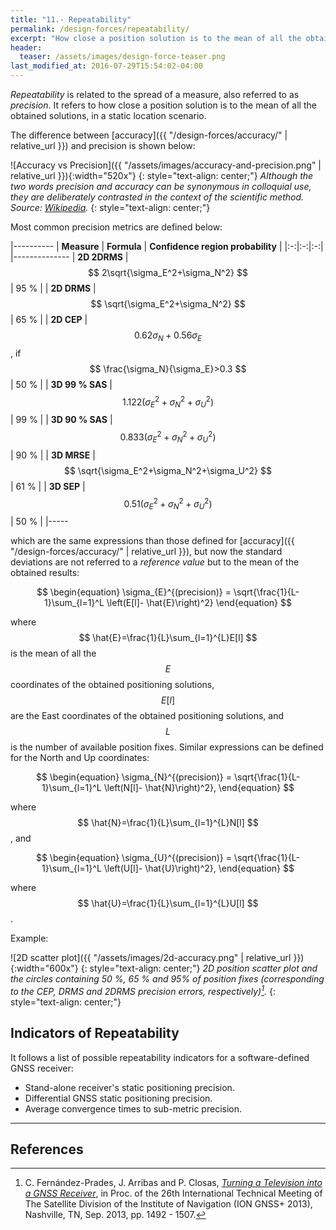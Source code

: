 ```yaml
---
title: "11.- Repeatability"
permalink: /design-forces/repeatability/
excerpt: "How close a position solution is to the mean of all the obtained solutions. It is related to the spread of a measure, also referred to as precision."
header:
  teaser: /assets/images/design-force-teaser.png
last_modified_at: 2016-07-29T15:54:02-04:00
---
```


_Repeatability_ is related to the spread of a measure, also referred to as _precision_. It refers to how close a position solution is to the mean of all the obtained solutions, in a static location scenario.

The difference between [accuracy]({{ "/design-forces/accuracy/" | relative_url }}) and precision is shown below:

![Accuracy vs Precision]({{ "/assets/images/accuracy-and-precision.png" | relative_url }}){:width="520x"}
{: style="text-align: center;"}
_Although the two words precision and accuracy can be synonymous in colloquial use, they are deliberately contrasted in the context of the scientific method. Source: [Wikipedia](https://en.wikipedia.org/wiki/Accuracy_and_precision)._
{: style="text-align: center;"}


Most common precision metrics are defined below:

 |----------
 |  **Measure**  |  **Formula** | **Confidence region probability** |
 |:-:|:-:|:-:|    
 |--------------
 |  **2D 2DRMS** | $$ 2\sqrt{\sigma_E^2+\sigma_N^2} $$ | 95 % |
 |  **2D DRMS**  | $$ \sqrt{\sigma_E^2+\sigma_N^2} $$  | 65 % |
 |  **2D CEP**   | $$ 0.62\sigma_N+0.56\sigma_E $$, if $$ \frac{\sigma_N}{\sigma_E}>0.3 $$ | 50 % |
 |  **3D 99 % SAS** | $$ 1.122 \left(\sigma_E^2+\sigma_N^2+\sigma_U^2\right) $$ | 99 % |
 |  **3D 90 % SAS** | $$ 0.833 \left(\sigma_E^2+\sigma_N^2+\sigma_U^2\right) $$ | 90 % |
 |  **3D MRSE**  | $$ \sqrt{\sigma_E^2+\sigma_N^2+\sigma_U^2} $$ | 61 % |
 |  **3D SEP**   | $$ 0.51 \left(\sigma_E^2+\sigma_N^2+\sigma_U^2\right) $$ | 50 % |
 |-----

which are the same expressions than those defined for [accuracy]({{ "/design-forces/accuracy/" | relative_url }}), but now the standard deviations are not referred to a _reference value_ but to the mean of the obtained results:

$$ \begin{equation} \sigma_{E}^{(precision)} = \sqrt{\frac{1}{L-1}\sum_{l=1}^L \left(E[l]- \hat{E}\right)^2} \end{equation} $$

where $$ \hat{E}=\frac{1}{L}\sum_{l=1}^{L}E[l] $$ is the mean of all the $$ E $$ coordinates of the obtained positioning solutions, $$ E[l] $$ are the East coordinates of the obtained positioning solutions, and $$ L $$ is the number of available position fixes. Similar expressions can be defined for the North and Up coordinates:

$$ \begin{equation} \sigma_{N}^{(precision)} = \sqrt{\frac{1}{L-1}\sum_{l=1}^L \left(N[l]- \hat{N}\right)^2}, \end{equation} $$

where $$ \hat{N}=\frac{1}{L}\sum_{l=1}^{L}N[l] $$, and

$$ \begin{equation} \sigma_{U}^{(precision)} = \sqrt{\frac{1}{L-1}\sum_{l=1}^L \left(U[l]- \hat{U}\right)^2}, \end{equation} $$

where $$ \hat{U}=\frac{1}{L}\sum_{l=1}^{L}U[l] $$.

Example:

![2D scatter plot]({{ "/assets/images/2d-accuracy.png" | relative_url }}){:width="600x"}
{: style="text-align: center;"}
_2D position scatter plot and the circles containing 50 %, 65 % and 95% of position fixes (corresponding to the CEP, DRMS and 2DRMS precision errors, respectively)[^Fernandez13]._
{: style="text-align: center;"}


## Indicators of Repeatability

It follows a list of possible repeatability indicators for a software-defined GNSS receiver:

* Stand-alone receiver's static positioning precision.
* Differential GNSS static positioning precision.
* Average convergence times to sub-metric precision.



----


## References

[^Fernandez13]: C. Fern&aacute;ndez-Prades, J. Arribas and P. Closas, [_Turning a Television into a GNSS Receiver_](http://www.cttc.es/wp-content/uploads/2013/09/Turning_TV_into_GNSS_Rx1.pdf), in Proc. of the 26th International Technical Meeting of The Satellite Division of the Institute of Navigation (ION GNSS+ 2013), Nashville, TN, Sep. 2013, pp. 1492 - 1507.
